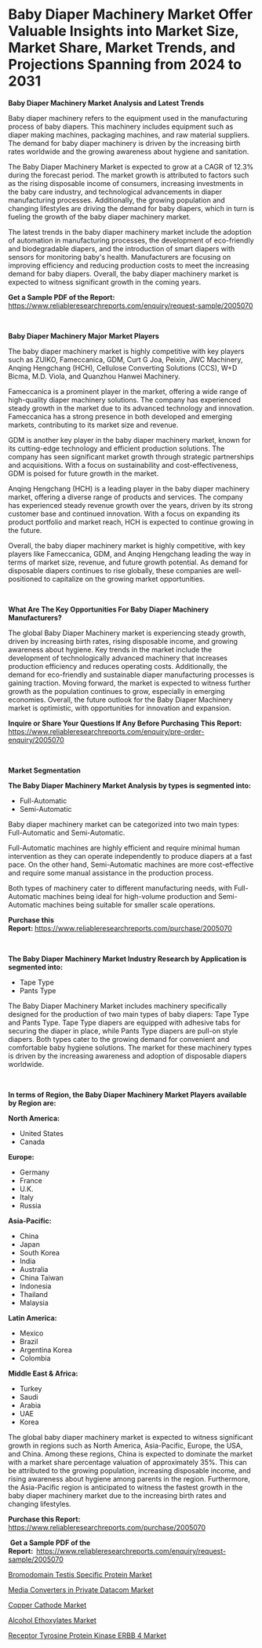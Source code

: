 <p><h1>Baby Diaper Machinery Market Offer Valuable Insights into Market Size, Market Share, Market Trends, and Projections Spanning from 2024 to 2031</h1></p><p><strong>Baby Diaper Machinery Market Analysis and Latest Trends</strong></p>
<p><p>Baby diaper machinery refers to the equipment used in the manufacturing process of baby diapers. This machinery includes equipment such as diaper making machines, packaging machines, and raw material suppliers. The demand for baby diaper machinery is driven by the increasing birth rates worldwide and the growing awareness about hygiene and sanitation.</p><p>The Baby Diaper Machinery Market is expected to grow at a CAGR of 12.3% during the forecast period. The market growth is attributed to factors such as the rising disposable income of consumers, increasing investments in the baby care industry, and technological advancements in diaper manufacturing processes. Additionally, the growing population and changing lifestyles are driving the demand for baby diapers, which in turn is fueling the growth of the baby diaper machinery market.</p><p>The latest trends in the baby diaper machinery market include the adoption of automation in manufacturing processes, the development of eco-friendly and biodegradable diapers, and the introduction of smart diapers with sensors for monitoring baby's health. Manufacturers are focusing on improving efficiency and reducing production costs to meet the increasing demand for baby diapers. Overall, the baby diaper machinery market is expected to witness significant growth in the coming years.</p></p>
<p><strong>Get a Sample PDF of the Report:&nbsp;</strong> <a href="https://www.reliableresearchreports.com/enquiry/request-sample/2005070">https://www.reliableresearchreports.com/enquiry/request-sample/2005070</a></p>
<p>&nbsp;</p>
<p><strong>Baby Diaper Machinery Major Market Players</strong></p>
<p><p>The baby diaper machinery market is highly competitive with key players such as ZUIKO, Fameccanica, GDM, Curt G Joa, Peixin, JWC Machinery, Anqing Hengchang (HCH), Cellulose Converting Solutions (CCS), W+D Bicma, M.D. Viola, and Quanzhou Hanwei Machinery. </p><p>Fameccanica is a prominent player in the market, offering a wide range of high-quality diaper machinery solutions. The company has experienced steady growth in the market due to its advanced technology and innovation. Fameccanica has a strong presence in both developed and emerging markets, contributing to its market size and revenue.</p><p>GDM is another key player in the baby diaper machinery market, known for its cutting-edge technology and efficient production solutions. The company has seen significant market growth through strategic partnerships and acquisitions. With a focus on sustainability and cost-effectiveness, GDM is poised for future growth in the market.</p><p>Anqing Hengchang (HCH) is a leading player in the baby diaper machinery market, offering a diverse range of products and services. The company has experienced steady revenue growth over the years, driven by its strong customer base and continued innovation. With a focus on expanding its product portfolio and market reach, HCH is expected to continue growing in the future.</p><p>Overall, the baby diaper machinery market is highly competitive, with key players like Fameccanica, GDM, and Anqing Hengchang leading the way in terms of market size, revenue, and future growth potential. As demand for disposable diapers continues to rise globally, these companies are well-positioned to capitalize on the growing market opportunities.</p></p>
<p>&nbsp;</p>
<p><strong>What Are The Key Opportunities For Baby Diaper Machinery Manufacturers?</strong></p>
<p><p>The global Baby Diaper Machinery market is experiencing steady growth, driven by increasing birth rates, rising disposable income, and growing awareness about hygiene. Key trends in the market include the development of technologically advanced machinery that increases production efficiency and reduces operating costs. Additionally, the demand for eco-friendly and sustainable diaper manufacturing processes is gaining traction. Moving forward, the market is expected to witness further growth as the population continues to grow, especially in emerging economies. Overall, the future outlook for the Baby Diaper Machinery market is optimistic, with opportunities for innovation and expansion.</p></p>
<p><strong>Inquire or Share Your Questions If Any Before Purchasing This Report:</strong> <a href="https://www.reliableresearchreports.com/enquiry/pre-order-enquiry/2005070">https://www.reliableresearchreports.com/enquiry/pre-order-enquiry/2005070</a></p>
<p>&nbsp;</p>
<p><strong>Market Segmentation</strong></p>
<p><strong>The Baby Diaper Machinery Market Analysis by types is segmented into:</strong></p>
<p><ul><li>Full-Automatic</li><li>Semi-Automatic</li></ul></p>
<p><p>Baby diaper machinery market can be categorized into two main types: Full-Automatic and Semi-Automatic. </p><p>Full-Automatic machines are highly efficient and require minimal human intervention as they can operate independently to produce diapers at a fast pace. On the other hand, Semi-Automatic machines are more cost-effective and require some manual assistance in the production process. </p><p>Both types of machinery cater to different manufacturing needs, with Full-Automatic machines being ideal for high-volume production and Semi-Automatic machines being suitable for smaller scale operations.</p></p>
<p><strong>Purchase this Report:&nbsp;</strong><a href="https://www.reliableresearchreports.com/purchase/2005070">https://www.reliableresearchreports.com/purchase/2005070</a></p>
<p>&nbsp;</p>
<p><strong>The Baby Diaper Machinery Market Industry Research by Application is segmented into:</strong></p>
<p><ul><li>Tape Type</li><li>Pants Type</li></ul></p>
<p><p>The Baby Diaper Machinery Market includes machinery specifically designed for the production of two main types of baby diapers: Tape Type and Pants Type. Tape Type diapers are equipped with adhesive tabs for securing the diaper in place, while Pants Type diapers are pull-on style diapers. Both types cater to the growing demand for convenient and comfortable baby hygiene solutions. The market for these machinery types is driven by the increasing awareness and adoption of disposable diapers worldwide.</p></p>
<p>&nbsp;</p>
<p><strong>In terms of Region, the Baby Diaper Machinery Market Players available by Region are:</strong></p>
<p>
    <p> <strong> North America: </strong>
        <ul>
            <li>United States</li>
            <li>Canada</li>
        </ul>
        </p> 
    <p> <strong> Europe: </strong>
        <ul>
            <li>Germany</li>
            <li>France</li>
            <li>U.K.</li>
            <li>Italy</li>
            <li>Russia</li>
        </ul>
        </p> 
    <p> <strong> Asia-Pacific: </strong>
        <ul>
            <li>China</li>
            <li>Japan</li>
            <li>South Korea</li>
            <li>India</li>
            <li>Australia</li>
            <li>China Taiwan</li>
            <li>Indonesia</li>
            <li>Thailand</li>
            <li>Malaysia</li>
        </ul>
        </p> 
    <p> <strong> Latin America: </strong>
        <ul>
            <li>Mexico</li>
            <li>Brazil</li>
            <li>Argentina Korea</li>
            <li>Colombia</li>
        </ul>
        </p> 
    <p> <strong> Middle East & Africa: </strong>
        <ul>
            <li>Turkey</li>
            <li>Saudi</li>
            <li>Arabia</li>
            <li>UAE</li>
            <li>Korea</li>
        </ul>
    </p>
    </p>
<p><p>The global baby diaper machinery market is expected to witness significant growth in regions such as North America, Asia-Pacific, Europe, the USA, and China. Among these regions, China is expected to dominate the market with a market share percentage valuation of approximately 35%. This can be attributed to the growing population, increasing disposable income, and rising awareness about hygiene among parents in the region. Furthermore, the Asia-Pacific region is anticipated to witness the fastest growth in the baby diaper machinery market due to the increasing birth rates and changing lifestyles.</p></p>
<p><strong>Purchase this Report: </strong><a href="https://www.reliableresearchreports.com/purchase/2005070">https://www.reliableresearchreports.com/purchase/2005070</a></p>
<p>&nbsp;<strong>Get a Sample PDF of the Report:&nbsp;&nbsp;</strong><a href="https://www.reliableresearchreports.com/enquiry/request-sample/2005070">https://www.reliableresearchreports.com/enquiry/request-sample/2005070</a></p>
<p><strong></strong></p>
<p><p><a href="https://meowing-canidae-761.notion.site/Bromodomain-Testis-Specific-Protein-Market-Size-Market-Trends-and-Growth-Outlook-forecasted-for-pe-63bc9b75e8ca4d57880bae1b2a419dea">Bromodomain Testis Specific Protein Market</a></p><p><a href="https://sudsy-motorcycle-bbc.notion.site/Media-Converters-in-Private-Datacom-Market-Analysis-and-Market-Size-Global-Industry-Overview-Marke-f1ba56aaa17043b3b50853cf68301639">Media Converters in Private Datacom Market</a></p><p><a href="https://view.publitas.com/reportprime-1/copper-cathode-market-size-furnishes-valuable-information-encompassing-market-share-market-trends-and-projections-spanning-from-2024-to-2031/">Copper Cathode Market</a></p><p><a href="https://view.publitas.com/reportprime-1/alcohol-ethoxylates-market-growth-market-trends-covid-19-impact-and-forecasts-for-period-from-2024-2031/">Alcohol Ethoxylates Market</a></p><p><a href="https://military-diascia-e68.notion.site/Receptor-Tyrosine-Protein-Kinase-ERBB-4-Market-Research-Report-Forecasted-for-Period-from-2024-20-61ddf18df76a4a6caaca5e4c7300c5bd">Receptor Tyrosine Protein Kinase ERBB 4 Market</a></p></p>